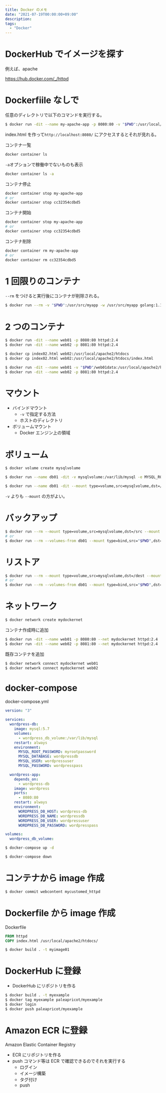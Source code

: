 ```yaml
---
title: Docker のメモ
date: "2021-07-19T00:00:00+09:00"
description:
tags:
  - "Docker"
---
```


# DockerHub でイメージを探す

例えば、apache

https://hub.docker.com/_/httpd

# Dockerfiile なしで

任意のディレクトリで以下のコマンドを実行する。

```bash
$ docker run -dit --name my-apache-app -p 8080:80 -v "$PWD":/usr/local/apache2/htdocs/ httpd:2.4
```

index.html を作って`http://localhost:8080/` にアクセスするとそれが見れる。

コンテナ一覧

```bash
docker container ls
```

`-a`オプションで稼働中でないものも表示

```bash
docker container ls -a
```

コンテナ停止

```bash
docker container stop my-apache-app
# or
docker container stop cc32354cdbd5
```

コンテナ開始

```bash
docker container stop my-apache-app
# or
docker container stop cc32354cdbd5
```

コンテナ削除

```bash
docker container rm my-apache-app
# or
docker container rm cc32354cdbd5
```

# 1 回限りのコンテナ

`--rm` をつけると実行後にコンテナが削除される。

```bash
$ docker run --rm -v "$PWD":/usr/src/myapp -w /usr/src/myapp golang:1.16 go run hello.go
```

# 2 つのコンテナ

```bash
$ docker run -dit --name web01 -p 8080:80 httpd:2.4
$ docker run -dit --name web02 -p 8081:80 httpd:2.4

$ docker cp index02.html web02:/usr/local/apache2/htdocs
$ docker cp index02.html web02:/usr/local/apache2/htdocs/index.html
```

```bash
$ docker run -dit --name web01 -v "$PWD"/web01data:/usr/local/apache2/htdocs -p 8080:80 httpd:2.4
$ docker run -dit --name web02 -p 8081:80 httpd:2.4

```

# マウント

- バインドマウント
  - `-v` で指定する方法
  - ホストのディレクトリ
- ボリュームマウント
  - Docker エンジン上の領域

# ボリューム

```bash
$ docker volume create mysqlvolume
```

```bash
$ docker run --name db01 -dit -v mysqlvolume:/var/lib/mysql -e MYSQL_ROOT_PASSWORD=mypassword mysql:5.7
```

```bash
$ docker run --name db01 -dit --mount type=volume,src=mysqlvolume,dst=/var/lib/mysql -e MYSQL_ROOT_PASSWORD=mypassword mysql:5.7
```

`-v` よりも `--mount` の方がよい。

# バックアップ

```bash
$ docker run --rm --mount type=volume,src=mysqlvolume,dst=/src --mount type=bind,src="$PWD",dst=/dest busybox tar czvf /dest/backup.tar.gz -C /src .
# or
$ docker run --rm --volumes-from db01 --mount type=bind,src="$PWD",dst=/dest busybox tar czvf /dest/backup.tar.gz -C /var/lib/mysql .
```

# リストア

```bash
$ docker run --rm --mount type=volume,src=mysqlvolume,dst=/dest --mount type=bind,src="$PWD",dst=/src busybox tar xvf /src/backup.tar.gz -C /dest
# or
$ docker run --rm --volumes-from db01 --mount type=bind,src="$PWD",dst=/src busybox tar xvf /src/backup.tar.gz -C /var/lib/mysql
```

# ネットワーク

```bash
$ docker network create mydockernet
```

コンテナ作成時に追加

```bash
$ docker run -dit --name web01 -p 8080:80 --net mydockernet httpd:2.4
$ docker run -dit --name web02 -p 8081:80 --net mydockernet httpd:2.4
```

既存コンテナを追加

```bash
$ docker network connect mydockernet web01
$ docker network connect mydockernet web02
```

<!-- # WordPress

```bash
$ docker network create wordpressnet

$ docker volume create wordpress_db_volume

$ docker run --name wordpress-db -dit --mount type=volume,src=wordpress_db_volume,dst=/var/lib/mysql -e MYSQL_ROOT_PASSWORD=myrootpassword -e M
YSQL_DATABASE=wordpressdb -e MYSQL_USER=wordpressuser -e MYSQL_PASSWORD=wordpresspass --net wordpressnet mysql:5.7
b1a6ba6d2c96930a2c67db95a57d404860c9805560d75e0e224ac84eef55c111

$ docker run --name wordpress-app -dit -p 8080:80 -e WORDPRESS_DB_HOST=wordpress-db -e WORDPRESS_DB_NAME=wordpressdb -e WORDPRESS_DB_USER=wordp
ressuser -e WORDPRESS_DB_PASSWORD=wordpresspass --net wordpressnet wordpress
``` -->

# docker-compose

docker-compose.yml

```yml
version: "3"

services:
  wordpress-db:
    image: mysql:5.7
    volumes:
      - wordpress_db_volume:/var/lib/mysql
    restart: always
    environment:
      MYSQL_ROOT_PASSWORD: myrootpassword
      MYSQL_DATABASE: wordpressdb
      MYSQL_USER: wordpressuser
      MYSQL_PASSWORD: wordpresspass

  wordpress-app:
    depends_on:
      - wordpress-db
    image: wordpress
    ports:
      - 8080:80
    restart: always
    environment:
      WORDPRESS_DB_HOST: wordpress-db
      WORDPRESS_DB_NAME: wordpressdb
      WORDPRESS_DB_USER: wordpressuser
      WORDPRESS_DB_PASSWORD: wordpresspass

volumes:
  wordpress_db_volume:
```

```bash
$ docker-compose up -d
```

```bash
$ docker-compose down
```

# コンテナから image 作成

```bash
$ docker commit webcontent mycustomed_httpd
```

# Dockerfile から image 作成

Dockerfile

```Dockerfile
FROM httpd
COPY index.html /usr/local/apache2/htdocs/
```

```bash
$ docker build . -t myimage01
```

# DockerHub に登録

- DockerHub にリポジトリを作る

```bash
$ docker build . -t myexample
$ docker tag myexample paleapricot/myexample
$ docker login
$ docker push paleapricot/myexample
```

# Amazon ECR に登録

Amazon Elastic Container Registry

- ECR にリポジトリを作る
- push コマンド等は ECR で確認できるのでそれを実行する
  - ログイン
  - イメージ構築
  - タグ付け
  - push
